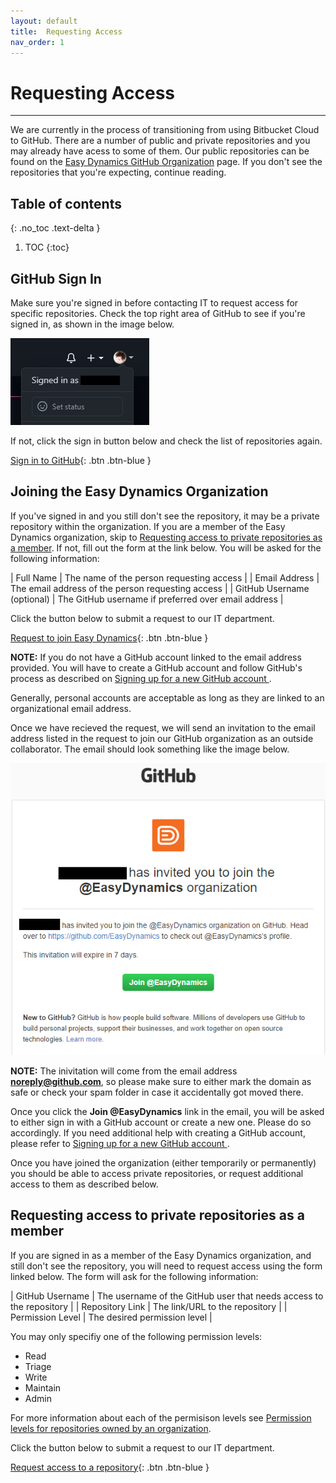```yaml
---
layout: default
title:  Requesting Access
nav_order: 1
---
```

# Requesting Access
---
We are currently in the process of transitioning from using Bitbucket Cloud to GitHub. 
There are a number of public and private repositories and you may already have acess to some of them.
Our public repositories can be found on the [Easy Dynamics GitHub Organization](https://github.com/easydynamics) 
page. If you don't see the repositories that you're expecting, continue reading.


## Table of contents
{: .no_toc .text-delta }

1. TOC
{:toc}

## GitHub Sign In
Make sure you're signed in before contacting IT to request access for specific repositories.
Check the top right area of GitHub to see if you're signed in, as shown in the image below.

![Signed In Profile](/assets/images/signed-in-profile.png)

If not, click the sign in button below and check the list of repositories again.

[Sign in to GitHub](https://github.com/login?return_to=%2Feasydynamics){: .btn .btn-blue }

## Joining the Easy Dynamics Organization

If you've signed in and you still don't see the repository, it may be a private repository 
within the organization. If you are a member of the Easy Dynamics organization, skip to
[Requesting access to private repositories as a member](#requesting-access-to-private-repositories-as-a-member).
If not, fill out the form at the link below. You will be asked for the following information:

| Full Name                     | The name of the person requesting access              |
| Email Address                 | The email address of the person requesting access     |
| GitHub Username (optional)    | The GitHub username if preferred over email address   |

Click the button below to submit a request to our IT department.

[Request to join Easy Dynamics](https://forms.office.com/Pages/ResponsePage.aspx?id=8Wo4mFHcgkyTO7heYqkRyjhRBif4ALJMuscRyCOYweNUMzVRSDBIVktTNTNOMUlGMTVSSENIWE9SMCQlQCN0PWcu){: .btn .btn-blue }

**NOTE:** If you do not have a GitHub account linked to the email address provided. 
You will have to create a GitHub account and follow GitHub's process as described 
on [Signing up for a new GitHub account ](https://docs.github.com/en/free-pro-team@latest/github/getting-started-with-github/signing-up-for-a-new-github-account).

Generally, personal accounts are acceptable as long as they are linked to an organizational email address.

Once we have recieved the request, we will send an invitation to the email address listed 
in the request to join our GitHub organization as  an outside collaborator. The email should look
something like the image below.

![GitHub Inivitation](/assets/images/github-invitation.png)

**NOTE:** The inivitation will come from the email address **noreply@github.com**, so please make sure
to either mark the domain as safe or check your spam folder in case it accidentally got moved there.

Once you click the **Join @EasyDynamics** link in the email, you will be asked to either sign in with 
a GitHub account or create a new one. Please do so accordingly. If you need additional help with creating
a GitHub account, please refer to [Signing up for a new GitHub account ](https://docs.github.com/en/free-pro-team@latest/github/getting-started-with-github/signing-up-for-a-new-github-account).

Once you have joined the organization (either temporarily or permanently) you should be able to access private repositories, or
request additional access to them as described below.

## Requesting access to private repositories as a member

If you are signed in as a member of the Easy Dynamics organization, and still don't see the repository, you will need to request access using the form linked below. The form will ask for the following information:

| GitHub Username  | The username of the GitHub user that needs access to the repository   |
| Repository Link  | The link/URL to the repository                                        |
| Permission Level | The desired permission level                                          |

You may only specifiy one of the following permission levels:
- Read
- Triage
- Write
- Maintain
- Admin

For more information about each of the permisison levels see [Permission levels for repositories owned by an organization](https://docs.github.com/en/free-pro-team@latest/github/setting-up-and-managing-organizations-and-teams/repository-permission-levels-for-an-organization#permission-levels-for-repositories-owned-by-an-organization).

Click the button below to submit a request to our IT department.

[Request access to a repository](https://forms.office.com/Pages/ResponsePage.aspx?id=8Wo4mFHcgkyTO7heYqkRyjhRBif4ALJMuscRyCOYweNUM1JDWUJNTDJDRDZEUUY1UkhNMFZZVlpUWSQlQCN0PWcu){: .btn .btn-blue }